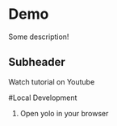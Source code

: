 # Demo

Some description!


## Subheader

Watch tutorial on Youtube


#Local Development
1. Open yolo in your browser
